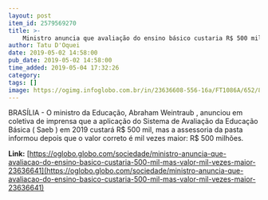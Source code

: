 ```yaml
---
layout: post
item_id: 2579569270
title: >-
    Ministro anuncia que avaliação do ensino básico custaria R$ 500 mil, mas valor é mil vezes maior
author: Tatu D'Oquei
date: 2019-05-02 14:58:00
pub_date: 2019-05-02 14:58:00
time_added: 2019-05-04 17:32:26
category: 
tags: []
image: https://ogimg.infoglobo.com.br/in/23636608-556-16a/FT1086A/652/82474818_BSBBrasiliaBrasil02-05-2019O-ministro-da-Educacao-Abraham-Weintraub-concede-a-s-1.jpg
---
```


BRASÍLIA - O ministro da Educação, Abraham Weintraub , anunciou em coletiva de imprensa que a aplicação do Sistema de Avaliação da Educação Básica ( Saeb ) em 2019 custará R$ 500 mil, mas a assessoria da pasta informou depois que o valor correto é mil vezes maior: R$ 500 milhões.

**Link:** [https://oglobo.globo.com/sociedade/ministro-anuncia-que-avaliacao-do-ensino-basico-custaria-500-mil-mas-valor-mil-vezes-maior-23636641](https://oglobo.globo.com/sociedade/ministro-anuncia-que-avaliacao-do-ensino-basico-custaria-500-mil-mas-valor-mil-vezes-maior-23636641)

